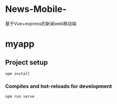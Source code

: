 # News-Mobile-
基于Vue+express的新闻web移动端
# myapp

## Project setup

```
npm install
```

### Compiles and hot-reloads for development

```
npm run serve
```
